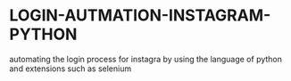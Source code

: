 # LOGIN-AUTMATION-INSTAGRAM-PYTHON
automating the login process for instagra by using the language of python and  extensions such as selenium 
